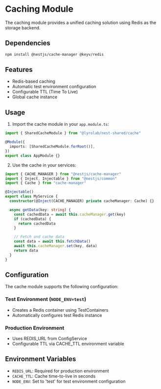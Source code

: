 # Caching Module

The caching module provides a unified caching solution using Redis as the storage backend.

## Dependencies

```bash
npm install @nestjs/cache-manager @keyv/redis
```

## Features

- Redis-based caching
- Automatic test environment configuration
- Configurable TTL (Time To Live)
- Global cache instance

## Usage

1. Import the cache module in your `app.module.ts`:

```typescript
import { SharedCacheModule } from "@lyrolab/nest-shared/cache"

@Module({
  imports: [SharedCacheModule.forRoot()],
})
export class AppModule {}
```

2. Use the cache in your services:

```typescript
import { CACHE_MANAGER } from "@nestjs/cache-manager"
import { Inject, Injectable } from "@nestjs/common"
import { Cache } from "cache-manager"

@Injectable()
export class MyService {
  constructor(@Inject(CACHE_MANAGER) private cacheManager: Cache) {}

  async getData(key: string) {
    const cachedData = await this.cacheManager.get(key)
    if (cachedData) {
      return cachedData
    }

    // Fetch and cache data
    const data = await this.fetchData()
    await this.cacheManager.set(key, data)
    return data
  }
}
```

## Configuration

The cache module supports the following configuration:

### Test Environment (`NODE_ENV=test`)

- Creates a Redis container using TestContainers
- Automatically configures test Redis instance

### Production Environment

- Uses REDIS_URL from ConfigService
- Configurable TTL via CACHE_TTL environment variable

## Environment Variables

- `REDIS_URL`: Required for production environment
- `CACHE_TTL`: Cache time-to-live in seconds
- `NODE_ENV`: Set to 'test' for test environment configuration

